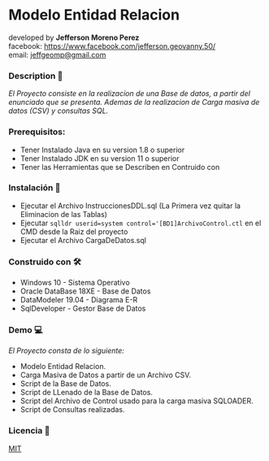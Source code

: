 # Modelo Entidad Relacion

developed by **Jefferson Moreno Perez**<br>
facebook: https://www.facebook.com/jefferson.geovanny.50/ <br>
email: jeffgeomp@gmail.com<br>

### Description 🚀
_El Proyecto consiste en la realizacion de una Base de datos, a partir del enunciado que se presenta._
_Ademas de la realizacion de Carga masiva de datos (CSV) y consultas SQL._

### Prerequisitos:
* Tener Instalado Java en su version 1.8 o superior
* Tener Instalado JDK en su version 11 o superior
* Tener las Herramientas que se Describen en Contruido con

### Instalación 🔧
* Ejecutar el Archivo InstruccionesDDL.sql (La Primera vez quitar la Eliminacion de las Tablas)
* Ejecutar `sqlldr userid=system control='[BD1]ArchivoControl.ctl` en el CMD desde la Raiz del proyecto
* Ejecutar el Archivo CargaDeDatos.sql

### Construido con 🛠️
* Windows 10 - Sistema Operativo
* Oracle DataBase 18XE - Base de Datos
* DataModeler 19.04 - Diagrama E-R
* SqlDeveloper - Gestor Base de Datos

### Demo 💻
_El Proyecto consta de lo siguiente:_

* Modelo Entidad Relacion.
* Carga Masiva de Datos a partir de un Archivo CSV.
* Script de la Base de Datos.
* Script de LLenado de la Base de Datos.
* Script del Archivo de Control usado para la carga masiva SQLOADER.
* Script de Consultas realizadas.

### Licencia 📄
[MIT](https://choosealicense.com/licenses/mit/)
